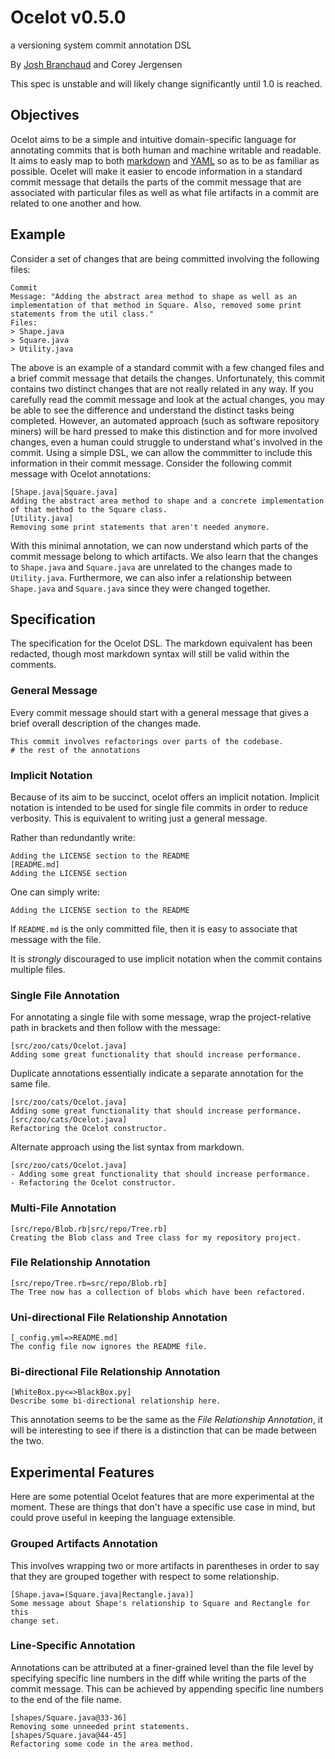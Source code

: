 # Ocelot v0.5.0

a versioning system commit annotation DSL

By [Josh Branchaud](http://joshbranchaud.com) and Corey Jergensen

This spec is unstable and will likely change significantly until 1.0 is
reached.

## Objectives

Ocelot aims to be a simple and intuitive domain-specific language for
annotating commits that is both human and machine writable and readable. It
aims to easly map to both
[markdown](http://daringfireball.net/projects/markdown/)
and [YAML](http://www.yaml.org/) so as to be as familiar as possible.
Ocelet will make it easier to encode information in a standard commit
message that details the parts of the commit message that are associated
with particular files as well as what file artifacts in a commit are related
to one another and how.

## Example

Consider a set of changes that are being committed involving the following
files:

    Commit
    Message: "Adding the abstract area method to shape as well as an
    implementation of that method in Square. Also, removed some print
    statements from the util class."
    Files:
    > Shape.java
    > Square.java
    > Utility.java

The above is an example of a standard commit with a few changed files and a
brief commit message that details the changes. Unfortunately, this commit
contains two distinct changes that are not really related in any way. If you
carefully read the commit message and look at the actual changes, you may be
able to see the difference and understand the distinct tasks being
completed. However, an automated approach (such as software repository
miners) will be hard pressed to make this distinction and for more involved
changes, even a human could struggle to understand what's involved in the
commit. Using a simple DSL, we can allow the commmitter to include this
information in their commit message. Consider the following commit message
with Ocelot annotations:

    [Shape.java|Square.java]
    Adding the abstract area method to shape and a concrete implementation
    of that method to the Square class.
    [Utility.java]
    Removing some print statements that aren't needed anymore.

With this minimal annotation, we can now understand which parts of the
commit message belong to which artifacts. We also learn that the changes to
`Shape.java` and `Square.java` are unrelated to the changes made to
`Utility.java`. Furthermore, we can also infer a relationship between
`Shape.java` and `Square.java` since they were changed together.

## Specification

The specification for the Ocelot DSL. The markdown equivalent has been
redacted, though most markdown syntax will still be valid within the
comments.

### General Message

Every commit message should start with a general message that gives a brief
overall description of the changes made.

    This commit involves refactorings over parts of the codebase.
    # the rest of the annotations

### Implicit Notation

Because of its aim to be succinct, ocelot offers an implicit notation.
Implicit notation is intended to be used for single file commits in order to
reduce verbosity. This is equivalent to writing just a general message.

Rather than redundantly write:

    Adding the LICENSE section to the README
    [README.md]
    Adding the LICENSE section

One can simply write:

    Adding the LICENSE section to the README

If `README.md` is the only committed file, then it is easy to associate that
message with the file.

It is *strongly* discouraged to use implicit notation when the commit
contains multiple files.

### Single File Annotation

For annotating a single file with some message, wrap the project-relative
path in brackets and then follow with the message:

    [src/zoo/cats/Ocelot.java]
    Adding some great functionality that should increase performance.

Duplicate annotations essentially indicate a separate annotation for the same
file.

    [src/zoo/cats/Ocelot.java]
    Adding some great functionality that should increase performance.
    [src/zoo/cats/Ocelot.java]
    Refactoring the Ocelot constructor.

Alternate approach using the list syntax from markdown.

    [src/zoo/cats/Ocelot.java]
    - Adding some great functionality that should increase performance.
    - Refactoring the Ocelot constructor.

### Multi-File Annotation

    [src/repo/Blob.rb|src/repo/Tree.rb]
    Creating the Blob class and Tree class for my repository project.

### File Relationship Annotation

    [src/repo/Tree.rb=src/repo/Blob.rb]
    The Tree now has a collection of blobs which have been refactored.

### Uni-directional File Relationship Annotation

    [_config.yml=>README.md]
    The config file now ignores the README file.

### Bi-directional File Relationship Annotation

    [WhiteBox.py<=>BlackBox.py]
    Describe some bi-directional relationship here.

This annotation seems to be the same as the *File Relationship Annotation*,
it will be interesting to see if there is a distinction that can be made
between the two.

## Experimental Features

Here are some potential Ocelot features that are more experimental at the
moment. These are things that don't have a specific use case in mind, but
could prove useful in keeping the language extensible.

### Grouped Artifacts Annotation

This involves wrapping two or more artifacts in parentheses in order to say
that they are grouped together with respect to some relationship.

    [Shape.java=(Square.java|Rectangle.java)]
    Some message about Shape's relationship to Square and Rectangle for this
    change set.

### Line-Specific Annotation

Annotations can be attributed at a finer-grained level than the file level
by specifying specific line numbers in the diff while writing the parts of
the commit message. This can be achieved by appending specific line numbers
to the end of the file name.

    [shapes/Square.java@33-36]
    Removing some unneeded print statements.
    [shapes/Square.java@44-45]
    Refactoring some code in the area method.
